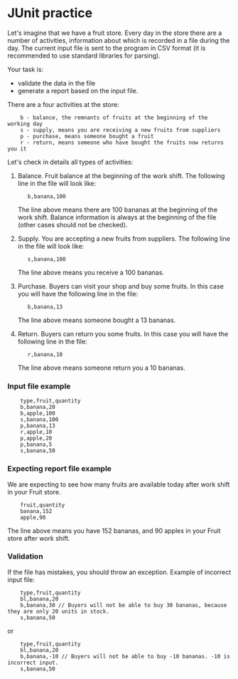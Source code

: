 # JUnit practice

Let's imagine that we have a fruit store. Every day in the store there are a number of activities, 
information about which is recorded in a file during the day.
The current input file is sent to the program in CSV format 
(it is recommended to use standard libraries for parsing).

Your task is:
- validate the data in the file
- generate a report based on the input file.

There are a four activities at the store:
```text
    b - balance, the remnants of fruits at the beginning of the working day
    s - supply, means you are receiving a new fruits from suppliers
    p - purchase, means someone bought a fruit
    r - return, means someone who have bought the fruits now returns you it
```

Let's check in details all types of activities:
1. Balance. Fruit balance at the beginning of the work shift. The following line in the file will look like:
    
    ```text
       b,banana,100  
    ```
   The line above means there are 100 bananas at the beginning of the work shift. 
   Balance information is always at the beginning of the file (other cases should not be checked).
1. Supply. You are accepting a new fruits from suppliers. The following line in the file will look like:
    
    ```text
       s,banana,100     
    ```
   The line above means you receive a 100 bananas.
1. Purchase. Buyers can visit your shop and buy some fruits. In this case you will have the following line in the file:
    
    ```text
       b,banana,13  
    ```
   The line above means someone bought a 13 bananas.
1. Return. Buyers can return you some fruits. In this case you will have the following line in the file:
    
    ```text
       r,banana,10   
    ```
   The line above means someone return you a 10 bananas.

### Input file example
```text
    type,fruit,quantity
    b,banana,20
    b,apple,100
    s,banana,100
    p,banana,13
    r,apple,10 
    p,apple,20 
    p,banana,5 
    s,banana,50
```

### Expecting report file example
We are expecting to see how many fruits are available today after work shift in your Fruit store. 
```text
    fruit,quantity
    banana,152
    apple,90
```
The line above means you have 152 bananas, and 90 apples in your Fruit store after work shift. 


### Validation
If the file has mistakes, you should throw an exception. Example of incorrect input file:
```text
    type,fruit,quantity
    bl,banana,20
    b,banana,30 // Buyers will not be able to buy 30 bananas, because they are only 20 units in stock.
    s,banana,50 
```
or
```text
    type,fruit,quantity
    bl,banana,20
    b,banana,-10 // Buyers will not be able to buy -10 bananas. -10 is incorrect input.
    s,banana,50 
```
